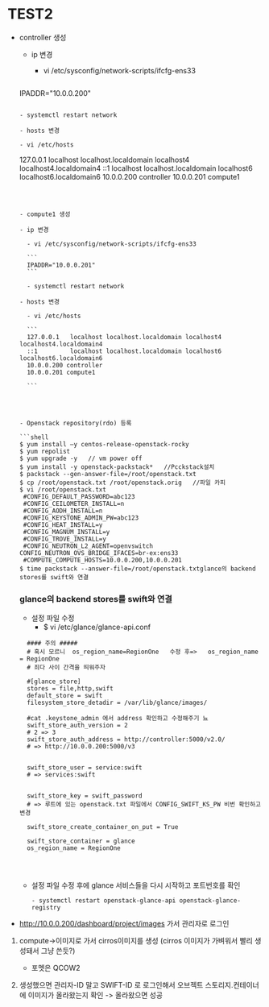 # TEST2

- controller 생성 

  - ip 변경 

    - vi /etc/sysconfig/network-scripts/ifcfg-ens33 

    ```
  IPADDR="10.0.0.200"   
    ```

    - systemctl restart network 

  - hosts 변경 

    - vi /etc/hosts 
  
    ```
    127.0.0.1   localhost localhost.localdomain localhost4 localhost4.localdomain4
    ::1         localhost localhost.localdomain localhost6 localhost6.localdomain6
    10.0.0.200 controller
    10.0.0.201 compute1
    
    ```
  
  

  - compute1 생성
  
    - ip 변경 
  
      - vi /etc/sysconfig/network-scripts/ifcfg-ens33 
  
      ```
      IPADDR="10.0.0.201"   
      ```
  
      - systemctl restart network 
  
    - hosts 변경
  
      - vi /etc/hosts 
  
      ```
      127.0.0.1   localhost localhost.localdomain localhost4 localhost4.localdomain4
      ::1         localhost localhost.localdomain localhost6 localhost6.localdomain6
      10.0.0.200 controller
      10.0.0.201 compute1
      
      ```
  
  
  
  
  - Openstack repository(rdo) 등록 
  
    ```shell
    $ yum install –y centos-release-openstack-rocky
  $ yum repolist
    $ yum upgrade -y   // vm power off 
  $ yum install -y openstack-packstack*   //Pcckstack설치
    $ packstack --gen-answer-file=/root/openstack.txt
    $ cp /root/openstack.txt /root/openstack.orig   //파일 카피 
    $ vi /root/openstack.txt 
     #CONFIG_DEFAULT_PASSWORD=abc123 
     #CONFIG_CEILOMETER_INSTALL=n 
     #CONFIG_AODH_INSTALL=n
     #CONFIG_KEYSTONE_ADMIN_PW=abc123 
     #CONFIG_HEAT_INSTALL=y
     #CONFIG_MAGNUM_INSTALL=y
     #CONFIG_TROVE_INSTALL=y
     #CONFIG_NEUTRON_L2_AGENT=openvswitch CONFIG_NEUTRON_OVS_BRIDGE_IFACES=br-ex:ens33
     #COMPUTE_COMPUTE_HOSTS=10.0.0.200,10.0.0.201
    $ time packstack --answer-file=/root/openstack.txtglance의 backend stores를 swift와 연결
    
    ```
  
  
  
  
  
  ### glance의 backend stores를 swift와 연결 
  
  - 설정 파일 수정
    -  $ vi /etc/glance/glance-api.conf
  
  ```shell
    #### 주의 #####
    # 혹시 모르니  os_region_name=RegionOne   수정 후=>   os_region_name = RegionOne
    # 죄다 사이 간격을 띄워주자
    
    #[glance_store]
    stores = file,http,swift
    default_store = swift
    filesystem_store_detadir = /var/lib/glance/images/
  
    #cat .keystone_admin 에서 address 확인하고 수정해주기 뇨
    swift_store_auth_version = 2  
    # 2 => 3
    swift_store_auth_address = http://controller:5000/v2.0/  
    # => http://10.0.0.200:5000/v3
    
    
    swift_store_user = service:swift 
    # => services:swift
    
    
    swift_store_key = swift_password
    # => 루트에 있는 openstack.txt 파일에서 CONFIG_SWIFT_KS_PW 비번 확인하고 변경
    
    swift_store_create_container_on_put = True
    
    swift_store_container = glance
    os_region_name = RegionOne
    
    
    
  ```
  
    
  
  - 설정 파일 수정 후에 glance 서비스들을 다시 시작하고 포트번호를 확인
  
    ```shell
    - systemctl restart openstack-glance-api openstack-glance-registry
    ```
  



- http://10.0.0.200/dashboard/project/images 가서 관리자로 로그인

1. compute->이미지로 가서 cirros이미지를 생성 (cirros 이미지가 가벼워서 빨리 생성돼서 그냥 쓴듯?)
   - 포멧은 QCOW2

2. 생성했으면 관리자-ID 말고 SWIFT-ID 로 로그인해서 오브젝트 스토리지.컨테이너에 이미지가 올라왔는지 확인        ->    올라왔으면 성공